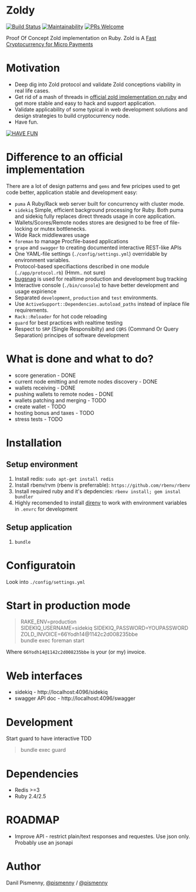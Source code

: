 # Zoldy

[![Build Status](https://travis-ci.org/dapi/zoldy.svg?branch=master)](https://travis-ci.org/dapi/zoldy)
[![Maintainability](https://api.codeclimate.com/v1/badges/73033467d89b385a9ac2/maintainability)](https://codeclimate.com/github/dapi/zoldy/maintainability)
[![PRs Welcome](https://img.shields.io/badge/PRs-welcome-brightgreen.svg?style=flat-square)](http://makeapullrequest.com)

Proof Of Concept Zold implementation on Ruby.
Zold is A [Fast Cryptocurrency for Micro Payments](https://papers.zold.io/wp.pdf)

# Motivation

* Deep dig into Zold protocol and validate Zold conceptions viability in real life cases.
* Get rid of a mash of threads in [official zold implementation on ruby](https://github.com/zold-io/zold) and get more stable and easy to hack and support application.
* Validate applicability of some typical in web development solutions and design strategies to build cryptocurrency node.
* Have fun.

[![HAVE
FUN](https://i.ytimg.com/vi/PIb6AZdTr-A/hqdefault.jpg?sqp=-oaymwEjCPYBEIoBSFryq4qpAxUIARUAAAAAGAElAADIQj0AgKJDeAE=&rs=AOn4CLD9Q0LmucQLrrJureSYqI-VBIKTnQ)](https://www.youtube.com/watch?v=PIb6AZdTr-A)

# Difference to an official implementation

There are a lot of design patterns and `gems` and few pricipes used to get code better, application stable and development easy:

* `puma` A Ruby/Rack web server built for concurrency with cluster mode.
* `sidekiq` Simple, efficient background processing for Ruby. Both puma and sidekiq fully replaces direct threads usage in core application.
* Wallets/Scores/Remote nodes stores are designed to be free of file-locking or mutex bottlenecks.
* Wide Rack middlewares usage
* `foreman` to manage Procfile-based applications
* `grape` and `swagger` to creating documented interactive REST-like APIs
* One YAML-file settings (`./config/settings.yml`) overridable by environment variables.
* Protocol-based specifiactions described in one module (`./app/protocol.rb`) (Hmm.. not sure)
* [bugsnag](https://www.bugsnag.com) is used for realtime production and development bug tracking
* Interactive console (`./bin/console`) to have better development and usage expirience
* Separated `development`, `production` and `test` environments.
* Use `ActiveSupport::Dependencies.autoload_paths` instead of inplace file requirements.
* `Rack::Reloader` for hot code reloading
* `guard` for best practices with realtime testing
* Respect to `SRP` (Single Responsibilty) and `CQRS` (Command Or Query Separation) principes of software development

# What is done and what to do?

* score generation - DONE
* current node emitting and remote nodes discovery - DONE
* wallets receiving - DONE
* pushing wallets to remote nodes - DONE
* wallets patching and merging - TODO
* create wallet - TODO
* hosting bonus and taxes - TODO
* stress tests - TODO

# Installation

## Setup environment

1. Install redis: `sudo apt-get install redis`
2. Install rbenv/rvm (rbenv is preferrable): `https://github.com/rbenv/rbenv`
3. Install required ruby and it's depdencies: `rbenv install; gem instal bundler`
4. Highly recomended to install [direnv](https://direnv.net) to work with environment variables in `.envrc` for
   development

## Setup application

1. `bundle`

# Configuratoin

Look into `./config/settings.yml`

# Start in production mode

> RAKE_ENV=production \
> SIDEKIQ_USERNAME=sidekiq SIDEKIQ_PASSWORD=YOUPASSWORD \
> ZOLD_INVOICE=66Yodh14@1142c2d008235bbe \
> bundle exec foreman start

Where `66Yodh14@1142c2d008235bbe` is your (or my) invoice.

# Web interfaces

* sidekiq - http://localhost:4096/sidekiq
* swagger API doc - http://localhost:4096/swagger

# Development

Start guard to have interactive TDD

> bundle exec guard

# Dependencies

* Redis >=3
* Ruby 2.4/2.5

# ROADMAP

* Improve API - restrict plain/text responses and requestes. Use json only. Probably use an jsonapi

# Author

Danil Pismenny, [@pismenny](https://twitter.com/pismenny) / [@pismenny](http://t.me/pismenny)
